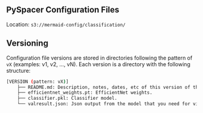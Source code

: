 PySpacer Configuration Files
----------------------------

Location: `s3://mermaid-config/classification/`

## Versioning

Configuration file versions are stored in directories following the pattern of `vX` (examples: v1, v2, ..., vN).  Each version is a directory with the following structure:

```bash
[VERSION (pattern: vX)]
    ├── README.md: Description, notes, dates, etc of this version of the configuration files
    ├── efficientnet_weights.pt: EfficientNet weights.
    ├── classifier.pkl: Classifier model.
    └── valresult.json: Json output from the model that you need for visualization and calculating statistics
```

